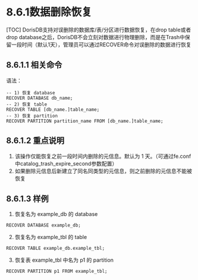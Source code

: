 # 8.6.1数据删除恢复

\[TOC\] DorisDB支持对误删除的数据库/表/分区进行数据恢复，在drop table或者 drop database之后，DorisDB不会立刻对数据进行物理删除，而是在Trash中保留一段时间（默认1天），管理员可以通过RECOVER命令对误删除的数据进行恢复

## 8.6.1.1 相关命令

语法：

```text
-- 1) 恢复 database
RECOVER DATABASE db_name;
-- 2) 恢复 table
RECOVER TABLE [db_name.]table_name;
-- 3) 恢复 partition
RECOVER PARTITION partition_name FROM [db_name.]table_name;
```

## 8.6.1.2 重点说明

1. 该操作仅能恢复之前一段时间内删除的元信息。默认为 1 天。（可通过fe.conf中catalog\_trash\_expire\_second参数配置）
2. 如果删除元信息后新建立了同名同类型的元信息，则之前删除的元信息不能被恢复

## 8.6.1.3 样例

1. 恢复名为 example\_db 的 database

`RECOVER DATABASE example_db;`

2. 恢复名为 example\_tbl 的 table

`RECOVER TABLE example_db.example_tbl;`

3. 恢复表 example\_tbl 中名为 p1 的 partition

`RECOVER PARTITION p1 FROM example_tbl;`

